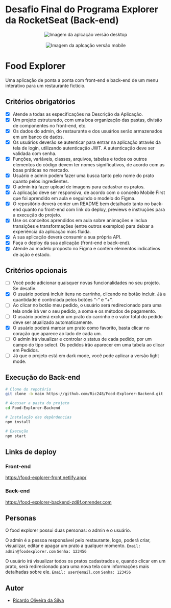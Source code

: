 # Desafio Final do Programa Explorer da RocketSeat (Back-end)

<div align="center">
  <img alt="Imagem da aplcação versão desktop" title="Food-explorer" src="https://i.imgur.com/ceQJAOl.png">
</div>
<br>
<div align="center">
  <img alt="Imagem da aplcação versão mobile" title="Food-explorer" src="https://i.imgur.com/GYH9hP6.png">
</div>

# Food Explorer
Uma aplicação de ponta a ponta com front-end e back-end de um menu interativo para um restaurante fictício.

## Critérios obrigatórios
- [x] Atende a todas as especificações na Descrição da Aplicação.
- [x] Um projeto estruturado, com uma boa organização das pastas, divisão de componentes no front-end, etc.
- [x] Os dados do admin, do restaurante e dos usuários serão armazenados em um banco de dados.
- [x] Os usuários deverão se autenticar para entrar na aplicação através da tela de login, utilizando autenticação JWT. A autenticação deve ser validada com senha.
- [x] Funções, variáveis, classes, arquivos, tabelas e todos os outros elementos do código devem ter nomes significativos, de acordo com as boas práticas no mercado.
- [x] Usuário e admin podem fazer uma busca tanto pelo nome do prato quanto pelos ingredientes.
- [x] O admin irá fazer upload de imagens para cadastrar os pratos.
- [x] A aplicação deve ser responsiva, de acordo com o conceito Mobile First que foi aprendido em aula e seguindo o modelo do Figma.
- [x] O repositório deverá conter um README bem detalhado tanto no back-end quanto no front-end com link do deploy, previews e instruções para a execução do projeto.
- [x] Use os conceitos aprendidos em aula sobre animações e inclua transições e transformações (entre outros exemplos) para deixar a experiência da aplicação mais fluida.
- [x] A sua aplicação deverá consumir a sua própria API.
- [x] Faça o deploy da sua aplicação (front-end e back-end).
- [x] Atende ao modelo proposto no Figma e contém elementos indicativos de ação e estado.

## Critérios opcionais
- [ ] Você pode adicionar quaisquer novas funcionalidades no seu projeto. Se desafie.
- [x] O usuário poderá incluir itens no carrinho, clicando no botão incluir. Já a quantidade é controlada pelos botões “-” e “+”.
- [ ] Ao clicar no botão meu pedido, o usuário será redirecionado para uma tela onde irá ver o seu pedido, a soma e os métodos de pagamento.
- [ ] O usuário poderá excluir um prato do carrinho e o valor total do pedido deve ser atualizado automaticamente.
- [x] O usuário poderá marcar um prato como favorito, basta clicar no coração que aparece ao lado de cada um.
- [ ] O admin irá visualizar e controlar o status de cada pedido, por um campo do tipo select. Os pedidos irão aparecer em uma tabela ao clicar em Pedidos.
- [ ] Já que o projeto está em dark mode, você pode aplicar a versão light mode.

## Execução do Back-end
```bash
# Clone do repotório
git clone -b main https://github.com/Ric248/Food-Explorer-Backend.git

# Acessar a pasta do projeto
cd Food-Explorer-Backend

# Instalação das depêndencias
npm install

# Execução
npm start
```

## Links de deploy
### Front-end
https://food-explorer-front.netlify.app/

### Back-end
https://food-explorer-backend-zd8f.onrender.com

##  Personas
O food explorer possui duas personas: o admin e o usuário.

O admin é a pessoa responsável pelo restaurante, logo, poderá criar, visualizar, editar e apagar um prato a qualquer momento.
`Email: admin@foodexplorer.com`
`Senha: 123456`

O usuário irá visualizar todos os pratos cadastrados e, quando clicar em um prato, será redirecionado para uma nova tela com informações mais detalhadas sobre ele.
`Email: user@email.com`
`Senha: 123456`

## Autor
- [Ricardo Oliveira da Silva](https://github.com/Ric248/)
